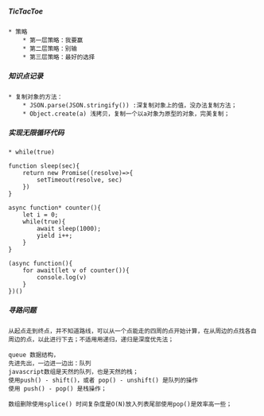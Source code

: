 ##### TicTacToe
	* 策略
		* 第一层策略：我要赢
		* 第二层策略：别输
		* 第三层策略：最好的选择

##### 知识点记录
	* 复制对象的方法：
		* JSON.parse(JSON.stringify()) :深复制对象上的值，没办法复制方法；
		* Object.create(a) 浅拷贝，复制一个以a对象为原型的对象，完美复制；

##### 实现无限循环代码
	* while(true)
	
	function sleep(sec){
		return new Promise((resolve)=>{
			setTimeout(resolve, sec)
		})
	}

	async function* counter(){
		let i = 0;
		while(true){
			await sleep(1000);
			yield i++;
		}
	}

	(async function(){
		for await(let v of counter()){
			console.log(v)
		}
	})()

##### 寻路问题
	从起点走到终点，并不知道路线，可以从一个点能走的四周的点开始计算，在从周边的点找各自周边的点，以此进行下去；不适用用递归，递归是深度优先法；

	queue 数据结构，
	先进先出，一边进一边出：队列
	javascript数组是天然的队列，也是天然的栈；
	使用push() - shift()，或者 pop() - unshift() 是队列的操作
	使用 push() - pop() 是栈操作；

	数组删除使用splice() 时间复杂度是O(N)放入列表尾部使用pop()是效率高一些；
	